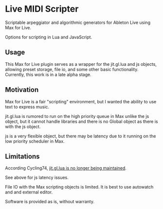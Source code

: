# Live MIDI Scripter

Scriptable arpeggiator and algorithmic generators for Ableton Live using Max for Live.

Options for scripting in Lua and JavaScript.

## Usage

This Max for Live plugin serves as a wrapper for the jit.gl.lua and js objects, allowing preset storage, 
file io, and some other basic functionality. Currently, this work is in a late alpha stage.

## Motivation

Max for Live is a fair "scripting" environment, but I wanted the ability to use text to express music. 

jit.gl.lua is rumored to run on the high priority queue in Max unlike the js object, but it cannot
handle libraries and there is no Global object as there is with the js object.

js is a very flexible object, but there may be latency due to it running on the low priority scheduler
in Max.

## Limitations

According Cycling74, [jit.gl.lua is no longer being maintained](https://cycling74.com/forums/ann-jit-gl-lua-beta-1). 

See above for js latency issues.

File IO with the Max scripting objects is limited. It is best to use autowatch and
and external editor.

Software is provided as is, without warranty.
